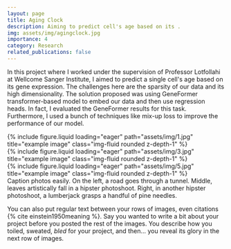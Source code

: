 ```yaml
---
layout: page
title: Aging Clock
description: Aiming to predict cell's age based on its .
img: assets/img/agingclock.jpg
importance: 4
category: Research
related_publications: false
---
```


In this project where I worked under the supervision of Professor Lotfollahi at Wellcome Sanger Institute, I aimed to predict a single cell's age based on its gene expression. The challenges here are the sparsity of our data and its high dimensionality. The solution proposed was using GeneFormer transformer-based model to embed our data and then use regression heads. In fact, I evaluated the GeneFormer results for this task. Furthermore, I used a bunch of techniques like mix-up loss to improve the performance of our model. 


<div class="row">
    <div class="col-sm mt-3 mt-md-0">
        {% include figure.liquid loading="eager" path="assets/img/1.jpg" title="example image" class="img-fluid rounded z-depth-1" %}
    </div>
    <div class="col-sm mt-3 mt-md-0">
        {% include figure.liquid loading="eager" path="assets/img/3.jpg" title="example image" class="img-fluid rounded z-depth-1" %}
    </div>
    <div class="col-sm mt-3 mt-md-0">
        {% include figure.liquid loading="eager" path="assets/img/5.jpg" title="example image" class="img-fluid rounded z-depth-1" %}
    </div>
</div>
<div class="caption">
    Caption photos easily. On the left, a road goes through a tunnel. Middle, leaves artistically fall in a hipster photoshoot. Right, in another hipster photoshoot, a lumberjack grasps a handful of pine needles.
</div>


You can also put regular text between your rows of images, even citations {% cite einstein1950meaning %}.
Say you wanted to write a bit about your project before you posted the rest of the images.
You describe how you toiled, sweated, _bled_ for your project, and then... you reveal its glory in the next row of images.


